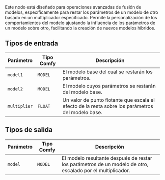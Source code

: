 
Este nodo está diseñado para operaciones avanzadas de fusión de modelos, específicamente para restar los parámetros de un modelo de otro basado en un multiplicador especificado. Permite la personalización de los comportamientos del modelo ajustando la influencia de los parámetros de un modelo sobre otro, facilitando la creación de nuevos modelos híbridos.
## Tipos de entrada

| Parámetro     | Tipo Comfy | Descripción |
|---------------|------------|-------------|
| `model1`      | `MODEL`    | El modelo base del cual se restarán los parámetros. |
| `model2`      | `MODEL`    | El modelo cuyos parámetros se restarán del modelo base. |
| `multiplier`  | `FLOAT`    | Un valor de punto flotante que escala el efecto de la resta sobre los parámetros del modelo base. |

## Tipos de salida

| Parámetro | Tipo Comfy | Descripción |
|-----------|------------|-------------|
| `model`   | `MODEL`    | El modelo resultante después de restar los parámetros de un modelo de otro, escalado por el multiplicador. 